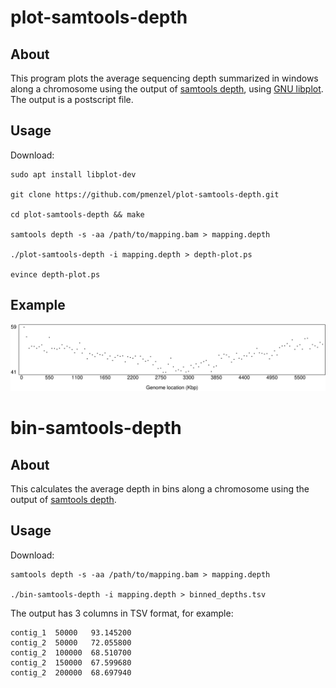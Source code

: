 # plot-samtools-depth

## About

This program plots the average sequencing depth summarized in windows along a chromosome using the output of [samtools depth](http://www.htslib.org/doc/samtools-depth.html), using [GNU libplot](https://www.gnu.org/software/plotutils/manual/en/html_node/libplot.html#libplot).
The output is a postscript file.

## Usage
Download:
```
sudo apt install libplot-dev

git clone https://github.com/pmenzel/plot-samtools-depth.git

cd plot-samtools-depth && make

samtools depth -s -aa /path/to/mapping.bam > mapping.depth

./plot-samtools-depth -i mapping.depth > depth-plot.ps

evince depth-plot.ps
```

## Example

![Example](/example.png?raw=true)

# bin-samtools-depth

## About

This calculates the average depth in bins along a chromosome using the output of [samtools depth](http://www.htslib.org/doc/samtools-depth.html).

## Usage
Download:
```
samtools depth -s -aa /path/to/mapping.bam > mapping.depth

./bin-samtools-depth -i mapping.depth > binned_depths.tsv
```

The output has 3 columns in TSV format, for example:

```
contig_1  50000   93.145200
contig_2  50000   72.055800
contig_2  100000  68.510700
contig_2  150000  67.599680
contig_2  200000  68.697940
```

